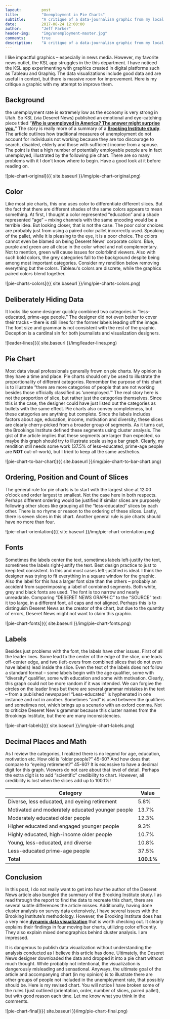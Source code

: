 ```yaml
---
layout:         post
title:          "Unemployment in Pie Charts"
subtitle:       "A critique of a data-journalism graphic from my local news source"
date:           2017-08-24 12:00:00
author:         "Jeff Parker"
header-img:     "img/unemployment-master.jpg"
comments:       true
description:    "A critique of a data-journalism graphic from my local news source"
---
```


I like impactful graphics – especially in news media. However, my favorite news outlet, the KSL app struggles in the this department. I have noticed the KSL app experimenting with graphics created in digital platforms such as Tableau and Graphiq. The data visualizations include good data and are useful in context, but there is massive room for improvement. Here is my critique a graphic with my attempt to improve them.

## Background
the unemployment rate is extremely low as the economy is very strong in Utah. So KSL (via Deseret News) published an emotional and eye-catching piece titled “**[Who is unemployed in America? The answer might surprise you.](https://www.deseretnews.com/article/865685818/Who-is-unemployed-in-America-The-answer-might-surprise-you.html)**” The story is really more of a summary of a **[Brooking Institute study](https://www.brookings.edu/research/meet-the-out-of-work/)**. The article outlines how traditional measures of unemployment do not account for individuals not working because they are too discourage to search, disabled, elderly and those with sufficient income from a spouse. The point is that a high number of potentially employable people are in fact unemployed, illustrated by the following pie chart. There are so many problems with it I don’t know where to begin. Have a good look at it before reading on.

![pie-chart-original]({{ site.baseurl }}/img/pie-chart-original.png)

 
## Color
Like most pie charts, this one uses color to differentiate different slices. But the fact that there are different shades of the same colors appears to mean something. At first, I thought a color represented “education” and a shade represented “age” – mixing channels with the same encoding would be a terrible idea. But looking closer, that is not the case. The poor color choices are probably just from using a paired color pallet incorrectly used. Speaking of the pallet, while it is pleasing to the eye, it is a poor choice. The colors cannot even be blamed on being Deseret News’ corporate colors. Blue, purple and green are all close in the color wheel and not complementary. Not to mention, green will cause issues for colorblind viewers. Also with such bold colors, the grey categories fall to the background despite being among most important categories. Consider my rendition below removing everything but the colors. Tableau's colors are discrete, while the graphics paired colors blend together.

![pie-charts-colors]({{ site.baseurl }}/img/pie-charts-colors.png)

## Deliberately Hiding Data
It looks like some designer quickly combined two categories in “less-educated, prime-age people.” The designer did not even bother to cover their tracks – there is still lines for the former labels leading off the image. The font size and grammar is not consistent with the rest of the graphic. Deception is a cardinal sin for both journalists and visualization designers.

![leader-lines]({{ site.baseurl }}/img/leader-lines.png)

## Pie Chart
Most data visual professionals generally frown on pie charts. My opinion is they have a time and place. Pie charts should only be used to illustrate the proportionality of different categories. Remember the purpose of this chart is to illustrate “there are more categories of people that are not working besides those officially classified as ‘unemployed.’” The real story here is not the proportion of slice, but rather just the categories themselves. Since this is the case, the designer could have just listed out the categories as bullets with the same effect. Pie charts also convey completeness, but these categories are anything but complete. Since the labels includes factors about age, education, income, motivation and diversity, these slices are clearly cherry-picked from a broader group of segments. As it turns out, the Brookings Institute defined these segments using cluster analysis. The gist of the article implies that these segments are larger than expected, so maybe this graph should try to illustrate scale using a bar graph. Clearly, my rendition still needs some work (37.5% of less-educated, prime-age people are **NOT** out-of-work), but I tried to keep all the same aesthetics. 

![pie-chart-to-bar-chart]({{ site.baseurl }}/img/pie-chart-to-bar-chart.png)

## Ordering, Position and Count of Slices
The general rule for pie charts is to start with the largest slice at 12:00 o’clock and order largest to smallest. Not the case here in both respects. Perhaps different ordering would be justified if similar slices are purposely following other slices like grouping all the “less-educated” slices by each other. There is no rhyme or reason to the ordering of these slices. Lastly, there is seven slices in this chart. Another general rule is pie charts should have no more than four.

![pie-chart-orientation]({{ site.baseurl }}/img/pie-chart-orientation.png)

## Fonts
Sometimes the labels center the text, sometimes labels left-justify the text, sometimes the labels right-justify the text. Best design practice to just to keep text consistent. In this and most cases left-justified is ideal. I think the designer was trying to fit everything in a square window for the graphic. Also the label for this has a larger font size than the others – probably an accident from superimposing a label of combined segments. Both white, grey and black fonts are used. The font is too narrow and nearly unreadable. Comparing “DESERET NEWS GRAPHIC” to the “SOURCE” text: it too large, in a different font, all caps and not aligned. Perhaps this is to distinguish Deseret News as the creator of the chart, but due to the quantity of errors, Deseret News might not want to claim this graphic.

![pie-chart-fonts]({{ site.baseurl }}/img/pie-chart-fonts.png)

## Labels
Besides just problems with the font, the labels have other issues. First of all the leader lines. Some lead to the center of the edge of the slice, one leads off-center edge, and two (left-overs from combined slices that do not even have labels) lead inside the slice. Even the text of the labels does not follow a standard format – some labels begin with the age qualifier, some with “diversity” qualifier, some with education and some with motivation. Clearly, this graph could not be more random if it was intended. We can forgive the circles on the leader lines but there are several grammar mistakes in the text – from a published newspaper! “Less-educated” is hyphenated in one instance and not in another. Sometimes “and” is used between the qualifiers and sometimes not, which brings up a scenario with an oxford comma. Not to criticize Deseret New's grammar because this cluster names from the Brookings Institute, but there are many inconsistencies.

![pie-chart-labels]({{ site.baseurl }}/img/pie-chart-labels.png)

## Decimal Places and Math
As I review the categories, I realized there is no legend for age, education, motivation etc. How old is “older people?” 45-60? And how does that compare to “eyeing retirement?” 45-60? It is excessive to have a decimal digit for this graph. Viewers do not care about that level of detail. Perhaps the extra digit is to add “scientific” credibility to chart. However, all credibility is lost when the slices add up to 100.1%! 

| Category                                         | Value |
|--------------------------------------------------|-------|
| Diverse, less educated, and eyeing retirement    | 5.8%  |
| Motivated and moderately educated younger people | 13.7% |
| Moderately educated older people                 | 12.3% |
| Higher educated and engaged younger people       | 9.3%  |
| Highly educated, high-income older people        | 10.7% |
| Young, less-educated, and diverse                | 10.8% |
| Less-educated prime-age people                   | 37.5% |
|                       **Total**                  | **100.1%**|

## Conclusion
In this post, I do not really want to get into how the author of the Deseret News article also bungled the summary of the Brooking Institute study. I as read through the report to find the data to recreate this chart, there are several subtle differences the article misses. Additionally, having done cluster analysis on survey data extensively, I have several issues with the Brooking Institute’s methodology. However, the Brooking Institute does has a very nice **[dynamic data visualization](https://www.brookings.edu/research/meet-the-out-of-work/)** that is worth checking out. It clearly explains their findings in four moving bar charts, utilizing color efficently. They also explain mixed demographics behind cluster analysis. I am impressed.

It is dangerous to publish data visualization without understanding the analysis conducted as I believe this article has done. Ultimately, the Deseret News designer downloaded the data and dropped it into a pie chart without much thought. While probably not intentional, the visualization is dangerously misleading and sensational. Anyways, the ultimate goal of the article and accompanying chart (in my opinion) is to illustrate there are other groups of people not included in the unemployment rate, that possibly should be. Here is my revised chart. You will notice I have broken some of the rules I just outlined (orientation, order, number of slices, paired pallet), but with good reason each time. Let me know what you think in the comments.

![pie-chart-final]({{ site.baseurl }}/img/pie-chart-final.png)
